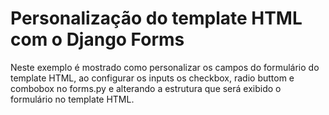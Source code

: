 Personalização do template HTML com o Django Forms
===

Neste exemplo é mostrado como personalizar os campos do formulário do template HTML, ao configurar os inputs os checkbox, 
radio buttom e combobox no forms.py e alterando a estrutura que será exibido o formulário no template HTML.